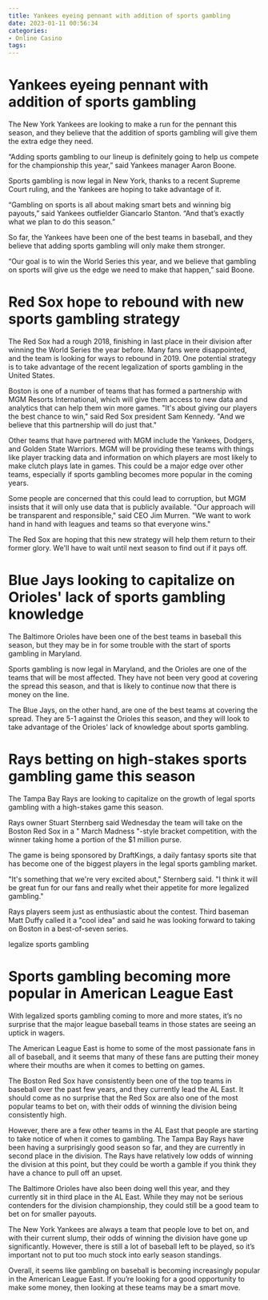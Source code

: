 ```yaml
---
title: Yankees eyeing pennant with addition of sports gambling
date: 2023-01-11 00:56:34
categories:
- Online Casino
tags:
---
```



#  Yankees eyeing pennant with addition of sports gambling

The New York Yankees are looking to make a run for the pennant this season, and they believe that the addition of sports gambling will give them the extra edge they need.

“Adding sports gambling to our lineup is definitely going to help us compete for the championship this year,” said Yankees manager Aaron Boone.

Sports gambling is now legal in New York, thanks to a recent Supreme Court ruling, and the Yankees are hoping to take advantage of it.

“Gambling on sports is all about making smart bets and winning big payouts,” said Yankees outfielder Giancarlo Stanton. “And that’s exactly what we plan to do this season.”

So far, the Yankees have been one of the best teams in baseball, and they believe that adding sports gambling will only make them stronger.

“Our goal is to win the World Series this year, and we believe that gambling on sports will give us the edge we need to make that happen,” said Boone.

#  Red Sox hope to rebound with new sports gambling strategy

The Red Sox had a rough 2018, finishing in last place in their division after winning the World Series the year before. Many fans were disappointed, and the team is looking for ways to rebound in 2019. One potential strategy is to take advantage of the recent legalization of sports gambling in the United States.

Boston is one of a number of teams that has formed a partnership with MGM Resorts International, which will give them access to new data and analytics that can help them win more games. "It's about giving our players the best chance to win," said Red Sox president Sam Kennedy. "And we believe that this partnership will do just that."

Other teams that have partnered with MGM include the Yankees, Dodgers, and Golden State Warriors. MGM will be providing these teams with things like player tracking data and information on which players are most likely to make clutch plays late in games. This could be a major edge over other teams, especially if sports gambling becomes more popular in the coming years.

Some people are concerned that this could lead to corruption, but MGM insists that it will only use data that is publicly available. "Our approach will be transparent and responsible," said CEO Jim Murren. "We want to work hand in hand with leagues and teams so that everyone wins."

The Red Sox are hoping that this new strategy will help them return to their former glory. We'll have to wait until next season to find out if it pays off.

#  Blue Jays looking to capitalize on Orioles' lack of sports gambling knowledge

The Baltimore Orioles have been one of the best teams in baseball this season, but they may be in for some trouble with the start of sports gambling in Maryland.

Sports gambling is now legal in Maryland, and the Orioles are one of the teams that will be most affected. They have not been very good at covering the spread this season, and that is likely to continue now that there is money on the line.

The Blue Jays, on the other hand, are one of the best teams at covering the spread. They are 5-1 against the Orioles this season, and they will look to take advantage of the Orioles' lack of knowledge about sports gambling.

#  Rays betting on high-stakes sports gambling game this season

The Tampa Bay Rays are looking to capitalize on the growth of legal sports gambling with a high-stakes game this season.

Rays owner Stuart Sternberg said Wednesday the team will take on the Boston Red Sox in a " March Madness "-style bracket competition, with the winner taking home a portion of the $1 million purse.

The game is being sponsored by DraftKings, a daily fantasy sports site that has become one of the biggest players in the legal sports gambling market.

"It's something that we're very excited about," Sternberg said. "I think it will be great fun for our fans and really whet their appetite for more legalized gambling."

Rays players seem just as enthusiastic about the contest. Third baseman Matt Duffy called it a "cool idea" and said he was looking forward to taking on Boston in a best-of-seven series.

 legalize sports gambling

#  Sports gambling becoming more popular in American League East

With legalized sports gambling coming to more and more states, it’s no surprise that the major league baseball teams in those states are seeing an uptick in wagers.

The American League East is home to some of the most passionate fans in all of baseball, and it seems that many of these fans are putting their money where their mouths are when it comes to betting on games.

The Boston Red Sox have consistently been one of the top teams in baseball over the past few years, and they currently lead the AL East. It should come as no surprise that the Red Sox are also one of the most popular teams to bet on, with their odds of winning the division being consistently high.

However, there are a few other teams in the AL East that people are starting to take notice of when it comes to gambling. The Tampa Bay Rays have been having a surprisingly good season so far, and they are currently in second place in the division. The Rays have relatively low odds of winning the division at this point, but they could be worth a gamble if you think they have a chance to pull off an upset.

The Baltimore Orioles have also been doing well this year, and they currently sit in third place in the AL East. While they may not be serious contenders for the division championship, they could still be a good team to bet on for smaller payouts.

The New York Yankees are always a team that people love to bet on, and with their current slump, their odds of winning the division have gone up significantly. However, there is still a lot of baseball left to be played, so it’s important not to put too much stock into early season standings.

Overall, it seems like gambling on baseball is becoming increasingly popular in the American League East. If you’re looking for a good opportunity to make some money, then looking at these teams may be a smart move.